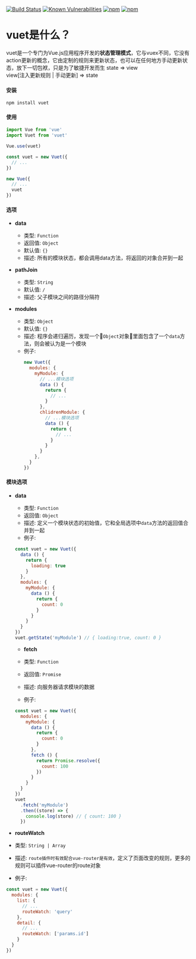 [![Build Status](https://travis-ci.org/medevicex/vuet.svg?branch=master)](https://travis-ci.org/medevicex/vuet)
[![Known Vulnerabilities](https://snyk.io/test/npm/vuet/badge.svg)](https://snyk.io/test/npm/vuet)
[![npm](https://img.shields.io/npm/v/vuet.svg?style=flat-square)](https://www.npmjs.com/package/vuet) 
[![npm](https://img.shields.io/npm/dt/vuet.svg?style=flat-square)](https://www.npmjs.com/package/vuet)

# vuet是什么？
vuet是一个专门为Vue.js应用程序开发的**状态管理模式**，它与vuex不同，它没有action更新的概念，它由定制的规则来更新状态，也可以在任何地方手动更新状态，放下一切包袱，只是为了敏捷开发而生
state => view  
view[注入更新规则 | 手动更新] => state  

#### 安装
```
npm install vuet
```

#### 使用
```javascript
import Vue from 'vue'
import Vuet from 'vuet'

Vue.use(vuet)

const vuet = new Vuet({
  // ...
})

new Vue({
  // ...
  vuet
})

```

#### 选项
- **data**

  - 类型: `Function`
  - 返回值: `Object`
  - 默认值: `{}`
  - 描述: 所有的模块状态，都会调用data方法，将返回的对象合并到一起

- **pathJoin**

  - 类型: `String`
  - 默认值: `/`
  - 描述: 父子模块之间的路径分隔符

- **modules**

  - 类型: `Object`
  - 默认值: `{}`
  - 描述: 程序会递归遍历，发现一个`Object`对象里面包含了一个`data`方法，则会被认为是一个模块
  - 例子:
    ```javascript
    new Vuet({
      modules: {
        myModule: {
          // ...模块选项
          data () {
            return {
              // ...
            }
          },
          chlidrenModule: {
            // ...模块选项
            data () {
              return {
                // ...
              }
            }
          }
        },
      }
    })
    ```

#### 模块选项

- **data**

  - 类型: `Function`
  - 返回值: `Object`
  - 描述: 定义一个模块状态的初始值，它和全局选项中`data`方法的返回值合并到一起
  - 例子:
  ```javascript
  const vuet = new Vuet({
    data () {
      return {
        loading: true
      }
    },
    modules: {
      myModule: {
        data () {
          return {
            count: 0
          }
        }
      }
    }
  })
  vuet.getState('myModule') // { loading:true, count: 0 }
  ```

  - **fetch**

  - 类型: `Function`
  - 返回值: `Promise`
  - 描述: 向服务器请求模块的数据
  - 例子:
  ```javascript
  const vuet = new Vuet({
    modules: {
      myModule: {
        data () {
          return {
            count: 0
          }
        },
        fetch () {
          return Promise.resolve({
            count: 100
          })
        }
      }
    }
  })
  vuet
    .fetch('myModule')
    .then((store) => {
      console.log(store) // { count: 100 }
    })
  ```

 - **routeWatch**

  - 类型: `String | Array`
  - 描述: `route插件时有效配合vue-router是有效`，定义了页面改变的规则，更多的规则可以插件vue-router的route对象
  - 例子:
  ```javascript
  const vuet = new Vuet({
    modules: {
      list: {
        // ...
        routeWatch: 'query'
      },
      detail: {
        // ...
        routeWatch: ['params.id']
      }
    }
  })
  ```